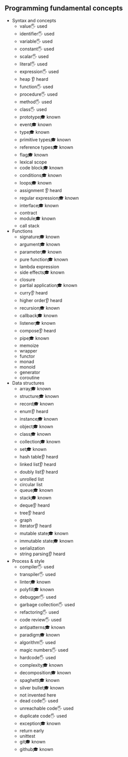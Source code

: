 ## Programming fundamental concepts

- Syntax and concepts
  - value🖐️ used
  - identifier🖐️ used
  - variable🖐️ used
  - constant🖐️ used
  - scalar🖐️ used
  - literal🖐️ used
  - expression🖐️ used
  - heap 👂 heard 
  - function🖐️ used
  - procedure🖐️ used
  - method🖐️ used
  - class🖐️ used
  - prototype🎓 known
  - event🎓 known
  - type🎓 known
  - primitive types🎓 known
  - reference types🎓 known
  - flag🎓 known
  - lexical scope
  - code block🎓 known
  - conditions🎓 known
  - loops🎓 known
  - assignment 👂 heard
  - regular expression🎓 known
  - interface🎓 known
  - contract
  - module🎓 known
  - call stack
- Functions
  - signature🎓 known
  - argument🎓 known
  - parameter🎓 known
  - pure function🎓 known
  - lambda expression
  - side effects🎓 known
  - closure
  - partial application🎓 known
  - curry👂 heard
  - higher order👂 heard
  - recursion🎓 known
  - callback🎓 known
  - listener🎓 known
  - compose👂 heard
  - pipe🎓 known
  - memoize
  - wrapper
  - functor
  - monad
  - monoid
  - generator
  - coroutine
- Data structures
  - array🎓 known
  - structure🎓 known
  - record🎓 known
  - enum👂 heard
  - instance🎓 known
  - object🎓 known
  - class🎓 known
  - collection🎓 known
  - set🎓 known
  - hash table👂 heard
  - linked list👂 heard
  - doubly list👂 heard
  - unrolled list
  - circular list
  - queue🎓 known
  - stack🎓 known
  - deque👂 heard
  - tree👂 heard
  - graph
  - iterator👂 heard
  - mutable state🎓 known
  - immutable state🎓 known
  - serialization
  - string parsing👂 heard
- Process & style
  - compiler🖐️ used
  - transpiler🖐️ used
  - linter🎓 known
  - polyfill🎓 known
  - debugger🖐️ used
  - garbage collection🖐️ used
  - refactoring🖐️ used
  - code review🖐️ used
  - antipatterns🎓 known
  - paradigm🎓 known
  - algorithm🖐️ used
  - magic numbers🖐️ used
  - hardcode🖐️ used
  - complexity🎓 known
  - decomposition🎓 known
  - spaghetti🎓 known
  - silver bullet🎓 known
  - not invented here
  - dead code🖐️ used
  - unreachable code🖐️ used
  - duplicate code🖐️ used
  - exception🎓 known
  - return early
  - unittest
  - git🎓 known
  - github🎓 known
